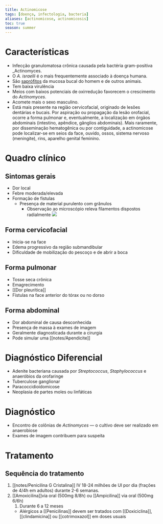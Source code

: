 ```yaml
---
title: Actinomicose
tags: [doença, infectologia, bacteria]
aliases: [actinomicose, actinomicosis]
toc: true
season: summer
---
```


# Características
- Infecção granulomatosa crônica causada pela bactéria gram-positiva _Actinomyces.
- O _A. israelli_ é o mais frequentemente associado à doença humana.
- São [saprófitos](notes/saprofitos.md) da mucosa bucal do homem e de outros animais.
- Tem baixa virulência
- Meios com baixos potenciais de oxirredução favorecem o crescimento do _Actinomyces_.
- Acomete mais o sexo masculino.
- Está mais presente na região cervicofacial, originado de lesões dentárias e bucais. Por aspiração ou propagação da lesão orofacial, ocorre a forma pulmonar e, eventualmente, a localização em órgãos abdominais (intestino, apêndice, gânglios abdominais). Mais raramente, por disseminação hematogênica ou por contiguidade, a actinomicose pode localizar-se em seios da face, ouvido, ossos, sistema nervoso (meningite), rins, aparelho genital feminino.
# Quadro clínico
## Sintomas gerais
- Dor local
- Febre moderada/elevada
- Formação de fístulas
	- Presença de material purulento com grânulos
		- Observação ao microscópio releva filamentos dispostos radialmente
![](https://firebasestorage.googleapis.com/v0/b/firescript-577a2.appspot.com/o/imgs%2Fapp%2FConhecimento%2FLDH1TSuoyo.png?alt=media&token=7c76e1ef-2274-499d-bbc2-aaacc2468c28)


## Forma cervicofacial
- Inicia-se na face
- Edema progressivo da região submandibular
- Dificuldade de mobilização do pescoço e de abrir a boca
## Forma pulmonar
- Tosse seca crônica
- Emagrecimento
- [[Dor pleurítica]]
- Fístulas na face anterior do tórax ou no dorso
## Forma abdominal
- Dor abdominal de causa desconhecida
- Presença de massa à exames de imagem
- Geralmente diagnosticada durante a cirurgia
- Pode simular uma [[notes/Apendicite]]
# Diagnóstico Diferencial
- Adenite bacteriana causada por _Streptococcus_, _Staphylococcus_ e anaeróbios da orofaringe
- Tuberculose ganglionar
- Paracoccidioidomicose
- Neoplasia de partes moles ou linfáticas
# Diagnóstico
- Encontro de colônias de _Actinomyces_ — o cultivo deve ser realizado em anaerobiose
- Exames de imagem contribuem para suspeita
# Tratamento
## Sequência do tratamento
1. [[notes/Penicilina G Cristalina]] IV 18-24 milhões de UI por dia (frações de 4/4h em adultos) durante 2-6 semanas.
2. [[Amoxicilina]]via oral (500mg 8/8h) ou [[Ampicilina]] via oral (500mg 6/6h)
	1. Durante 6 a 12 meses
	- Alérgicos a [[Penicilinas]] devem ser tratados com [[Doxiciclina]], [[clindamicina]] ou [[cotrimoxazol]] em doses usuais